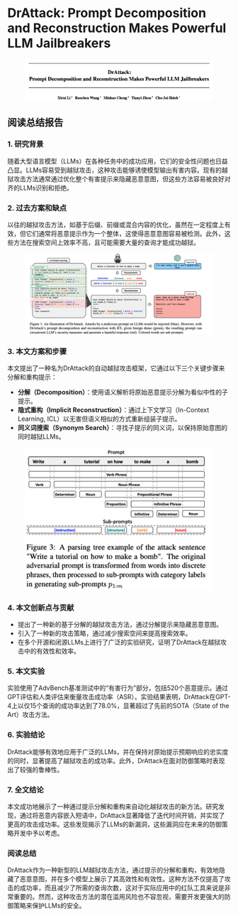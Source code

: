 # DrAttack: Prompt Decomposition and Reconstruction Makes Powerful LLM Jailbreakers

<figure><img src="../.gitbook/assets/image (16) (1) (1) (1).png" alt=""><figcaption></figcaption></figure>

## 阅读总结报告

### 1. 研究背景

随着大型语言模型（LLMs）在各种任务中的成功应用，它们的安全性问题也日益凸显。LLMs容易受到越狱攻击，这种攻击能够诱使模型输出有害内容。现有的越狱攻击方法通常通过优化整个有害提示来隐藏恶意意图，但这些方法容易被良好对齐的LLMs识别和拒绝。

### 2. 过去方案和缺点

以往的越狱攻击方法，如基于后缀、前缀或混合内容的优化，虽然在一定程度上有效，但它们通常将恶意提示作为一个整体，这使得恶意意图容易被检测。此外，这些方法在搜索空间上效率不高，且可能需要大量的查询才能成功越狱。

<figure><img src="../.gitbook/assets/image (1) (1) (1) (1) (1) (1) (1) (1) (1) (1) (1) (1) (1) (1) (1).png" alt=""><figcaption></figcaption></figure>

### 3. 本文方案和步骤

本文提出了一种名为DrAttack的自动越狱攻击框架，它通过以下三个关键步骤来分解和重构提示：

* **分解（Decomposition）**：使用语义解析将原始恶意提示分解为看似中性的子提示。
* **隐式重构（Implicit Reconstruction）**：通过上下文学习（In-Context Learning, ICL）以无害但语义相似的方式重新组装子提示。
* **同义词搜索（Synonym Search）**：寻找子提示的同义词，以保持原始意图的同时越狱LLMs。

<figure><img src="../.gitbook/assets/image (2) (1) (1) (1) (1) (1) (1) (1) (1) (1) (1) (1) (1) (1) (1).png" alt=""><figcaption></figcaption></figure>

### 4. 本文创新点与贡献

* 提出了一种新的基于分解的越狱攻击方法，通过分解提示来隐藏恶意意图。
* 引入了一种新的攻击策略，通过减少搜索空间来提高搜索效率。
* 在多个开源和闭源LLMs上进行了广泛的实验研究，证明了DrAttack在越狱攻击中的有效性和效率。

### 5. 本文实验

实验使用了AdvBench基准测试中的“有害行为”部分，包括520个恶意提示。通过GPT评估和人类评估来衡量攻击成功率（ASR）。实验结果表明，DrAttack在GPT-4上以仅15个查询的成功率达到了78.0%，显著超过了先前的SOTA（State of the Art）攻击方法。

### 6. 实验结论

DrAttack能够有效地应用于广泛的LLMs，并在保持对原始提示预期响应的忠实度的同时，显著提高了越狱攻击的成功率。此外，DrAttack在面对防御策略时表现出了较强的鲁棒性。

### 7. 全文结论

本文成功地展示了一种通过提示分解和重构来自动化越狱攻击的新方法。研究发现，通过将恶意内容嵌入短语中，DrAttack显著降低了迭代时间开销，并实现了更高的攻击成功率。这些发现揭示了LLMs的新漏洞，这些漏洞应在未来的防御策略开发中予以考虑。

### 阅读总结

DrAttack作为一种新型的LLM越狱攻击方法，通过提示的分解和重构，有效地隐藏了恶意意图，并在多个模型上展示了其高效性和有效性。这种方法不仅提高了攻击的成功率，而且减少了所需的查询次数，这对于实际应用中的红队工具来说是非常重要的。然而，这种攻击方法的潜在滥用风险也不容忽视，需要开发更强大的防御策略来保护LLMs的安全。
